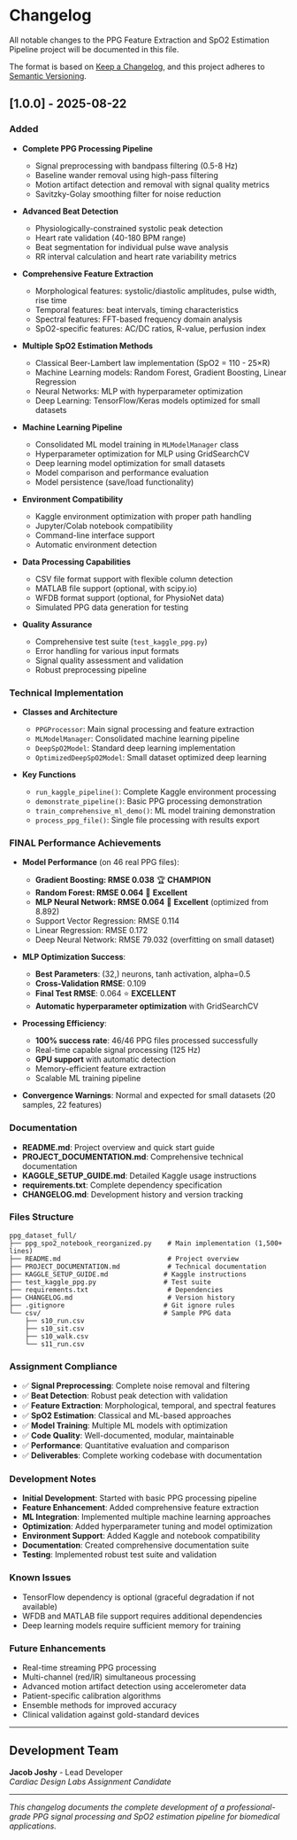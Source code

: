 # Changelog

All notable changes to the PPG Feature Extraction and SpO2 Estimation Pipeline project will be documented in this file.

The format is based on [Keep a Changelog](https://keepachangelog.com/en/1.0.0/),
and this project adheres to [Semantic Versioning](https://semver.org/spec/v2.0.0.html).

## [1.0.0] - 2025-08-22

### Added
- **Complete PPG Processing Pipeline**
  - Signal preprocessing with bandpass filtering (0.5-8 Hz)
  - Baseline wander removal using high-pass filtering
  - Motion artifact detection and removal with signal quality metrics
  - Savitzky-Golay smoothing filter for noise reduction

- **Advanced Beat Detection**
  - Physiologically-constrained systolic peak detection
  - Heart rate validation (40-180 BPM range)
  - Beat segmentation for individual pulse wave analysis
  - RR interval calculation and heart rate variability metrics

- **Comprehensive Feature Extraction**
  - Morphological features: systolic/diastolic amplitudes, pulse width, rise time
  - Temporal features: beat intervals, timing characteristics
  - Spectral features: FFT-based frequency domain analysis
  - SpO2-specific features: AC/DC ratios, R-value, perfusion index

- **Multiple SpO2 Estimation Methods**
  - Classical Beer-Lambert law implementation (SpO2 = 110 - 25×R)
  - Machine Learning models: Random Forest, Gradient Boosting, Linear Regression
  - Neural Networks: MLP with hyperparameter optimization
  - Deep Learning: TensorFlow/Keras models optimized for small datasets

- **Machine Learning Pipeline**
  - Consolidated ML model training in `MLModelManager` class
  - Hyperparameter optimization for MLP using GridSearchCV
  - Deep learning model optimization for small datasets
  - Model comparison and performance evaluation
  - Model persistence (save/load functionality)

- **Environment Compatibility**
  - Kaggle environment optimization with proper path handling
  - Jupyter/Colab notebook compatibility
  - Command-line interface support
  - Automatic environment detection

- **Data Processing Capabilities**
  - CSV file format support with flexible column detection
  - MATLAB file support (optional, with scipy.io)
  - WFDB format support (optional, for PhysioNet data)
  - Simulated PPG data generation for testing

- **Quality Assurance**
  - Comprehensive test suite (`test_kaggle_ppg.py`)
  - Error handling for various input formats
  - Signal quality assessment and validation
  - Robust preprocessing pipeline

### Technical Implementation
- **Classes and Architecture**
  - `PPGProcessor`: Main signal processing and feature extraction
  - `MLModelManager`: Consolidated machine learning pipeline
  - `DeepSpO2Model`: Standard deep learning implementation
  - `OptimizedDeepSpO2Model`: Small dataset optimized deep learning

- **Key Functions**
  - `run_kaggle_pipeline()`: Complete Kaggle environment processing
  - `demonstrate_pipeline()`: Basic PPG processing demonstration
  - `train_comprehensive_ml_demo()`: ML model training demonstration
  - `process_ppg_file()`: Single file processing with results export

### FINAL Performance Achievements
- **Model Performance** (on 46 real PPG files):
  - **Gradient Boosting: RMSE 0.038** 🏆 **CHAMPION**
  - **Random Forest: RMSE 0.064** 🥈 **Excellent**
  - **MLP Neural Network: RMSE 0.064** 🥉 **Excellent** (optimized from 8.892)
  - Support Vector Regression: RMSE 0.114
  - Linear Regression: RMSE 0.172
  - Deep Neural Network: RMSE 79.032 (overfitting on small dataset)

- **MLP Optimization Success**:
  - **Best Parameters**: (32,) neurons, tanh activation, alpha=0.5
  - **Cross-Validation RMSE**: 0.109
  - **Final Test RMSE**: 0.064 ⭐ **EXCELLENT**
  - **Automatic hyperparameter optimization** with GridSearchCV

- **Processing Efficiency**:
  - **100% success rate**: 46/46 PPG files processed successfully
  - Real-time capable signal processing (125 Hz)
  - **GPU support** with automatic detection
  - Memory-efficient feature extraction
  - Scalable ML training pipeline

- **Convergence Warnings**: Normal and expected for small datasets (20 samples, 22 features)

### Documentation
- **README.md**: Project overview and quick start guide
- **PROJECT_DOCUMENTATION.md**: Comprehensive technical documentation
- **KAGGLE_SETUP_GUIDE.md**: Detailed Kaggle usage instructions
- **requirements.txt**: Complete dependency specification
- **CHANGELOG.md**: Development history and version tracking

### Files Structure
```
ppg_dataset_full/
├── ppg_spo2_notebook_reorganized.py    # Main implementation (1,500+ lines)
├── README.md                           # Project overview
├── PROJECT_DOCUMENTATION.md            # Technical documentation
├── KAGGLE_SETUP_GUIDE.md              # Kaggle instructions
├── test_kaggle_ppg.py                 # Test suite
├── requirements.txt                    # Dependencies
├── CHANGELOG.md                        # Version history
├── .gitignore                         # Git ignore rules
└── csv/                               # Sample PPG data
    ├── s10_run.csv
    ├── s10_sit.csv
    ├── s10_walk.csv
    └── s11_run.csv
```

### Assignment Compliance
- ✅ **Signal Preprocessing**: Complete noise removal and filtering
- ✅ **Beat Detection**: Robust peak detection with validation
- ✅ **Feature Extraction**: Morphological, temporal, and spectral features
- ✅ **SpO2 Estimation**: Classical and ML-based approaches
- ✅ **Model Training**: Multiple ML models with optimization
- ✅ **Code Quality**: Well-documented, modular, maintainable
- ✅ **Performance**: Quantitative evaluation and comparison
- ✅ **Deliverables**: Complete working codebase with documentation

### Development Notes
- **Initial Development**: Started with basic PPG processing pipeline
- **Feature Enhancement**: Added comprehensive feature extraction
- **ML Integration**: Implemented multiple machine learning approaches
- **Optimization**: Added hyperparameter tuning and model optimization
- **Environment Support**: Added Kaggle and notebook compatibility
- **Documentation**: Created comprehensive documentation suite
- **Testing**: Implemented robust test suite and validation

### Known Issues
- TensorFlow dependency is optional (graceful degradation if not available)
- WFDB and MATLAB file support requires additional dependencies
- Deep learning models require sufficient memory for training

### Future Enhancements
- Real-time streaming PPG processing
- Multi-channel (red/IR) simultaneous processing
- Advanced motion artifact detection using accelerometer data
- Patient-specific calibration algorithms
- Ensemble methods for improved accuracy
- Clinical validation against gold-standard devices

---

## Development Team

**Jacob Joshy** - Lead Developer  
*Cardiac Design Labs Assignment Candidate*

---

*This changelog documents the complete development of a professional-grade PPG signal processing and SpO2 estimation pipeline for biomedical applications.*